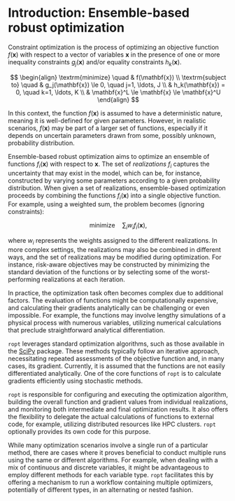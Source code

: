 # Introduction: Ensemble-based robust optimization
Constraint optimization is the process of optimizing an objective function
$f(\mathbf{x})$ with respect to a vector of variables $\mathbf{x}$ in the
presence of one or more inequality constraints $g_j(\mathbf{x})$ and/or equality
constraints $h_k(\mathbf{x})$.

$$ \begin{align} \textrm{minimize} \quad & f(\mathbf{x}) \\
\textrm{subject to} \quad & g_j(\mathbf{x}) \le 0, \quad j=1, \ldots, J \\ &
h_k(\mathbf{x}) = 0, \quad k=1, \ldots, K \\
& \mathbf{x}^L \le \mathbf{x} \le \mathbf{x}^U \end{align} $$

In this context, the function $f(\mathbf{x})$ is assumed to have a deterministic
nature, meaning it is well-defined for given parameters. However, in realistic
scenarios, $f(\mathbf{x})$ may be part of a larger set of functions, especially
if it depends on uncertain parameters drawn from some, possibly unknown,
probability distribution.

Ensemble-based robust optimization aims to optimize an ensemble of functions
$f_i(\mathbf{x})$ with respect to $\mathbf{x}$. The set of *realizations* $f_i$
captures the uncertainty that may exist in the model, which can be, for
instance, constructed by varying some parameters according to a given
probability distribution. When given a set of realizations, ensemble-based
optimization proceeds by combining the functions $f_i(\mathbf{x})$ into a single
objective function. For example, using a weighted sum, the problem becomes
(ignoring constraints):

$$ \textrm{minimize} \quad \sum_i w_i f_i(\mathbf{x}), $$

where $w_i$ represents the weights assigned to the different realizations. In
more complex settings, the realizations may also be combined in different ways,
and the set of realizations may be modified during optimization. For instance,
risk-aware objectives may be constructed by minimizing the standard deviation of
the functions or by selecting some of the worst-performing realizations at each
iteration.

In practice, the optimization task often becomes complex due to additional
factors. The evaluation of functions might be computationally expensive, and
calculating their gradients analytically can be challenging or even impossible.
For example, the functions may involve lengthy simulations of a physical process
with numerous variables, utilizing numerical calculations that preclude
straightforward analytical differentiation.

`ropt` leverages standard optimization algorithms, such as those available in
the [SciPy](https://www.scipy.org) package. These methods typically follow an
iterative approach, necessitating repeated assessments of the objective function
and, in many cases, its gradient. Currently, it is assumed that the functions
are not easily differentiated analytically. One of the core functions of `ropt`
is to calculate gradients efficiently using stochastic methods.

`ropt` is responsible for configuring and executing the optimization algorithm,
building the overall function and gradient values from individual realizations,
and monitoring both intermediate and final optimization results. It also offers
the flexibility to delegate the actual calculations of functions to external
code, for example, utilizing distributed resources like HPC clusters. `ropt`
optionally provides its own code for this purpose.

While many optimization scenarios involve a single run of a particular
method, there are cases where it proves beneficial to conduct multiple runs
using the same or different algorithms. For example, when dealing with a mix of
continuous and discrete variables, it might be advantageous to employ different
methods for each variable type. `ropt` facilitates this by offering a
mechanism to run a workflow containing multiple optimizers, potentially of
different types, in an alternating or nested fashion.
